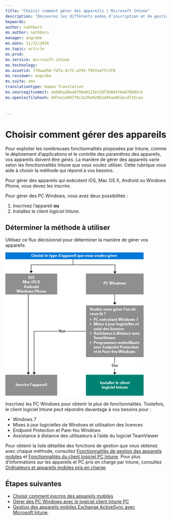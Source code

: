 ```yaml
---
title: "Choisir comment gérer des appareils | Microsoft Intune"
description: "Découvrez les différents modes d’inscription et de gestion des appareils."
keywords: 
author: nathbarn
ms.author: nathbarn
manager: angrobe
ms.date: 11/22/2016
ms.topic: article
ms.prod: 
ms.service: microsoft-intune
ms.technology: 
ms.assetid: 770aad50-fd7a-4cf1-a793-f95fe47fc3f8
ms.reviewer: angrobe
ms.suite: ems
translationtype: Human Translation
ms.sourcegitcommit: eeb85a28ea6f99a0123ec5df3b0d476a678b85cb
ms.openlocfilehash: b97ee1e99778c2a39e92061dd5aa051ecdf35caa


---
```


# <a name="choose-how-to-manage-devices"></a>Choisir comment gérer des appareils

Pour exploiter les nombreuses fonctionnalités proposées par Intune, comme le déploiement d’applications et le contrôle des paramètres des appareils, vos appareils doivent être *gérés*. La manière de gérer des appareils varie selon les fonctionnalités Intune que vous voulez utiliser. Cette rubrique vous aide à choisir la méthode qui répond à vos besoins.

Pour gérer des appareils qui exécutent iOS, Mac OS X, Android ou Windows Phone, vous devez les *inscrire*.

Pour gérer des PC Windows, vous avez deux possibilités :

1. Inscrivez l’appareil **ou**
2. Installez le *client logiciel Intune*.

## <a name="decide-which-method-to-use"></a>Déterminer la méthode à utiliser
Utilisez ce flux décisionnel pour déterminer la manière de gérer vos appareils.

![Flux décisionnel pour déterminer la manière de gérer vos appareils.](./media/choose-manage-method.png)

Inscrivez les PC Windows pour obtenir le plus de fonctionnalités. Toutefois, le client logiciel Intune peut répondre davantage à vos besoins pour :

- Windows 7
- Mises à jour logicielles de Windows et utilisation des licences
- Endpoint Protection et Pare-feu Windows
- Assistance à distance des utilisateurs à l’aide du logiciel TeamViewer

Pour obtenir la liste détaillée des fonctions de gestion que vous obtenez avec chaque méthode, consultez [Fonctionnalités de gestion des appareils mobiles](mobile-device-management-capabilities-in-microsoft-intune.md) et [Fonctionnalités du client logiciel PC Intune](windows-pc-management-capabilities-in-microsoft-intune.md).
Pour plus d’informations sur les appareils et PC pris en charge par Intune, consultez [Ordinateurs et appareils mobiles pris en charge](/intune/get-started/supported-mobile-devices-and-computers).

## <a name="next-steps"></a>Étapes suivantes

- [Choisir comment inscrire des appareils mobiles](/intune/get-started/choose-how-to-enroll-devices1)
- [Gérer des PC Windows avec le logiciel client Intune PC](/intune/deploy-use/manage-windows-pcs-with-microsoft-intune)
- [Gestion des appareils mobiles Exchange ActiveSync avec Microsoft Intune](/intune/deploy-use/mobile-device-management-with-exchange-activesync-and-microsoft-intune).



<!--HONumber=Dec16_HO2-->


